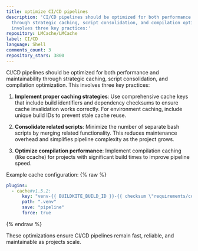 ```yaml
---
title: optimize CI/CD pipelines
description: 'CI/CD pipelines should be optimized for both performance and maintainability
  through strategic caching, script consolidation, and compilation optimization. This
  involves three key practices:'
repository: LMCache/LMCache
label: CI/CD
language: Shell
comments_count: 3
repository_stars: 3800
---
```


CI/CD pipelines should be optimized for both performance and maintainability through strategic caching, script consolidation, and compilation optimization. This involves three key practices:

1. **Implement proper caching strategies**: Use comprehensive cache keys that include build identifiers and dependency checksums to ensure cache invalidation works correctly. For environment caching, include unique build IDs to prevent stale cache reuse.

2. **Consolidate related scripts**: Minimize the number of separate bash scripts by merging related functionality. This reduces maintenance overhead and simplifies pipeline complexity as the project grows.

3. **Optimize compilation performance**: Implement compilation caching (like ccache) for projects with significant build times to improve pipeline speed.

Example cache configuration:
{% raw %}
```yaml
plugins:
  - cache#v1.5.2:
      key: "venv-{{ BUILDKITE_BUILD_ID }}-{{ checksum \"requirements/common.txt\" }}-{{ checksum \"requirements/test.txt\" }}"
      path: ".venv"
      save: "pipeline"
      force: true
```
{% endraw %}

These optimizations ensure CI/CD pipelines remain fast, reliable, and maintainable as projects scale.
